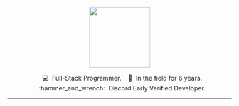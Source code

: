 <p align="center">
         <img height="137px" src="https://github-readme-streak-stats.herokuapp.com?user=HussGB&theme=dark&hide_border=true" />
</p>
<div align="center">
&nbsp;&nbsp;&nbsp;💻 &nbsp;Full-Stack Programmer.
&nbsp;&nbsp;&nbsp;📢 &nbsp;In the field for 6 years.
&nbsp;&nbsp;&nbsp;:hammer_and_wrench: &nbsp;Discord Early Verified Developer.
  </div>
<hr/>
<br/>

